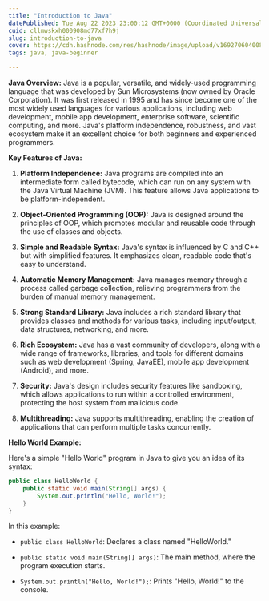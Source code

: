 ```yaml
---
title: "Introduction to Java"
datePublished: Tue Aug 22 2023 23:00:12 GMT+0000 (Coordinated Universal Time)
cuid: cllmwskxh000908md77xf7h9j
slug: introduction-to-java
cover: https://cdn.hashnode.com/res/hashnode/image/upload/v1692706040089/1a4439ba-daa1-4b0b-a8d8-e8e56a60b3a9.png
tags: java, java-beginner

---
```


**Java Overview:** Java is a popular, versatile, and widely-used programming language that was developed by Sun Microsystems (now owned by Oracle Corporation). It was first released in 1995 and has since become one of the most widely used languages for various applications, including web development, mobile app development, enterprise software, scientific computing, and more. Java's platform independence, robustness, and vast ecosystem make it an excellent choice for both beginners and experienced programmers.

**Key Features of Java:**

1. **Platform Independence:** Java programs are compiled into an intermediate form called bytecode, which can run on any system with the Java Virtual Machine (JVM). This feature allows Java applications to be platform-independent.
    
2. **Object-Oriented Programming (OOP):** Java is designed around the principles of OOP, which promotes modular and reusable code through the use of classes and objects.
    
3. **Simple and Readable Syntax:** Java's syntax is influenced by C and C++ but with simplified features. It emphasizes clean, readable code that's easy to understand.
    
4. **Automatic Memory Management:** Java manages memory through a process called garbage collection, relieving programmers from the burden of manual memory management.
    
5. **Strong Standard Library:** Java includes a rich standard library that provides classes and methods for various tasks, including input/output, data structures, networking, and more.
    
6. **Rich Ecosystem:** Java has a vast community of developers, along with a wide range of frameworks, libraries, and tools for different domains such as web development (Spring, JavaEE), mobile app development (Android), and more.
    
7. **Security:** Java's design includes security features like sandboxing, which allows applications to run within a controlled environment, protecting the host system from malicious code.
    
8. **Multithreading:** Java supports multithreading, enabling the creation of applications that can perform multiple tasks concurrently.
    

**Hello World Example:**

Here's a simple "Hello World" program in Java to give you an idea of its syntax:

```java
public class HelloWorld {
    public static void main(String[] args) {
        System.out.println("Hello, World!");
    }
}
```

In this example:

* `public class HelloWorld`: Declares a class named "HelloWorld."
    
* `public static void main(String[] args)`: The main method, where the program execution starts.
    
* `System.out.println("Hello, World!");`: Prints "Hello, World!" to the console.